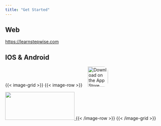 ```yaml
---
title: "Get Started"
---
```


## Web
<a href="https://learnstepwise.com">https://learnstepwise.com</a>


## IOS & Android
{{< image-grid >}}
{{< image-row >}}
<a href="https://apps.apple.com/us/app/stepwise-chinese/id1563926377?itsct=apps_box_badge&amp;itscg=30200" style="display: inline-block; overflow: hidden; border-radius: 13px; height: 65px;"><img src="https://tools.applemediaservices.com/api/badges/download-on-the-app-store/black/en-us?size=250x83&amp;releaseDate=1620172800" alt="Download on the App Store" style="border-radius: 13px; height: 65px; padding-left: 14px"></a>

<a href='https://play.google.com/store/apps/details?id=com.jianjin.app&pcampaignid=pcampaignidMKT-Other-global-all-co-prtnr-py-PartBadge-Mar2515-1' style="height: 90px">
  <img src="https://play.google.com/intl/en_us/badges/static/images/badges/en_badge_web_generic.png" caption="Get it on Google Play" style="height: 90px; width: 223px"/>
</a>
{{< /image-row >}}
{{< /image-grid >}}